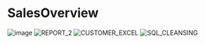 # SalesOverview

![image](https://github.com/Keerthanabalaje/SalesOverview/assets/78976627/9522216a-923a-43e2-9ea9-b759cd7139aa)
![REPORT_2](https://github.com/Keerthanabalaje/SalesOverview/assets/78976627/dea2f55e-246c-483a-aff1-2ca1ea291c7e)
![CUSTOMER_EXCEL](https://github.com/Keerthanabalaje/SalesOverview/assets/78976627/e07ed0f5-7940-4930-a1df-99d69c298b60)
![SQL_CLEANSING](https://github.com/Keerthanabalaje/SalesOverview/assets/78976627/54e0b97d-47e5-4b86-97ce-7b1f3896cbfd)
